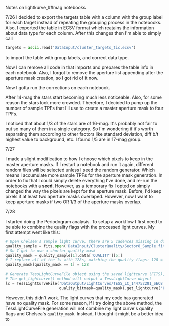 Notes on lightkurve_##mag notebooks


7/26
I decided to export the targets table with a column with the group label for each target instead of repeating the grouping process in the notebooks.
Also, I exported the table in ECSV format which reatains the information about data type for each column.
After this changes then I'm able to simply call 
```python
targets = ascii.read('DataInput/cluster_targets_tic.ecsv')
```
to import the table with group labels, and correct data type.


Now I can remove all code in that imports and prepares the table info in each notebook. 
Also, I forgot to remove the aperture list appending after the aperture mask creation, so I got rid of it now.

Now I gotta run the corrections on each notebook.


After 14-mag the stars start becoming much less noticeable. Also, for some reason the stars look more crowded. Therefore, I decided to pump up the number of sample
TPFs that I'll use to create a master aperture mask to four TPFs. 

I noticed that about 1/3 of the stars are of 16-mag. It's probably not fair to put so many of them in a single category. 
So I'm wondering if it's worth separating them according to other factors like standard deviation, diff b/t highest value to background, etc.
I found 1/5 are in 17-mag group.

7/27

I made a slight modification to how I choose which pixels to keep in the master aperture masks. 
If I restart a notebook and run it again, different random files will be selected unless I seed the random generator.
Which means I accumulate more sample TPFs for the aperture mask generation. 
In order to fix that I could simply delete everything I've done, and re-run the notebooks with a **seed**.
However, as a temporary fix I opted on simply changed the way the pixels are kept for the aperture mask. 
Before, I'd keep pixels if at least two aperture masks overlaped. However, now I want to keep aperture masks if two OR 1/3 of the 
aperture masks overlap.

7/28

I started doing the Periodogram analysis. To setup a workflow I first need to be able to combine the quality flags with the
processed light curves. My first attempt went like this:
```python
# Open Chelsea's sample light curve, there are 5 cadences missing in downloaded raw data
quality_sample = fits.open('DataInput/ClusterQuality/Sector8_Sample.fits.gz')
# So I got to use a shorter quality mask
quality_mask = quality_sample[1].data['QUALITY'][5:]
# I replace all of the 1s with 128s, matching the quality flags: 128 = Manual Exclude
quality_mask[quality_mask == 1] = 128

# Generate TessLightCurveFile object using the saved lightcurve (FITS), and Chelsea's quality mask
# The get_lightcurve() method will output a TessLightCurve object
lc = TessLightCurveFile('DataOutput/LightCurves/TESS_LC_144752281_SEC8.fits',
                        quality_bitmask=quality_mask).get_lightcurve('FLUX')

```

However, this didn't work. The light curves that my code has generated have no quality mask. For some reason, If I try doing the above
method, the TessLightCurveFile generation will not combine my light curve's quality flags and Chelsea's `quality_mask`. Instead, I 
thought it might be a better idea to 
